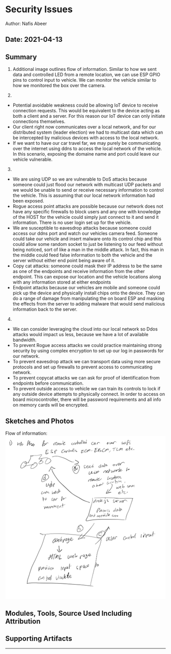 #  Security Issues

Author: Nafis Abeer

Date: 2021-04-13
-----

## Summary
1) Additional image outlines flow of information. Similar to how we sent data and controlled LED from a remote location, we can use ESP GPIO pins to control input to vehicle. We can monitor the vehicle similar to how we monitored the box over the camera.

2)
- Potential avoidable weakness could be allowing IoT device to receive connection requests. This would be equivalent to the device acting as both a client and a server. For this reason our IoT device can only initiate connections themselves.
- Our client right now communicates over a local network, and for our distributed system (leader election) we had to multicast data which can be intercepted by malicious devices with access to the local network.
- If we want to have our car travel far, we may purely be communicating over the internet using ddns to access the local network of the vehicle. In this scenario, exposing the domaine name and port could leave our vehicle vulnerable.

3)
- We are using UDP so we are vulnerable to DoS attacks because someone could just flood our network with multicast UDP packets and we would be unable to send or receive necessary information to control the vehicle. This is assuming that our local network information had been exposed.
- Rogue access point attacks are possible because our network does not have any specific firewalls to block users and any one with knowledge of the HOST for the vehicle could simply just connect to it and send it information. There is no user login set up for the vehicle.
- We are susceptible to eavesdrop attacks because someone could access our ddns port and watch our vehicles camera feed. Someone could take our vehicle and insert malware onto its control chip and this could allow some random socket to just be listening to our feed without being noticed, sort of like a man in the middle attack. In fact, this man in the middle could feed false information to both the vehicle and the server without either end point being aware of it.
- Copy cat attacks: someone could mask their IP address to be the same as one of the endpoints and receive information from the other endpoint. This can expose our location and the vehicle locations along with any information stored at either endpoints
- Endpoint attacks because our vehicles are mobile and someone could pick up the device and physically install chips onto the device. They can do a range of damage from manipulating the on board ESP and masking the effects from the server to adding malware that would send malicious information back to the server.

4)
- We can consider leveraging the cloud into our local network so Ddos attacks would impact us less, because we have a lot of available bandwidth.
- To prevent Rogue access attacks we could practice maintaining strong security by using complex encryption to set up our log in passwords for our network.
- To prevent eavesdrop attack we can transport data using more secure protocols and set up firewalls to prevent access to communicating network.
- To prevent copycat attacks we can ask for proof of identification from endpoints before communication. 
- To prevent outside access to vehicle we can train its controls to lock if any outside device attempts to physically connect. In order to access on board microcontroller, there will be password requirements and all info on memory cards will be encrypted.

## Sketches and Photos
Flow of information:
![information flow](./images/Inflow.png)

## Modules, Tools, Source Used Including Attribution


## Supporting Artifacts


-----
